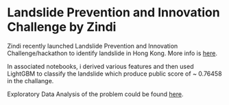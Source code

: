 # Landslide Prevention and Innovation Challenge by Zindi

Zindi recently launched Landslide Prevention and Innovation Challenge/hackathon to identify landslide in Hong Kong.   More info is [here](https://zindi.africa/competitions/landslide-prevention-and-innovation-challenge). 

In associated notebooks, i derived various features and then used LightGBM to classify the landslide which produce public score of ~ 0.76458 in the challange. 

Exploratory Data Analysis of the problem could be found  [here](https://www.kaggle.com/code/denizstij/eda-landslide-prevention-and-innovation). 
